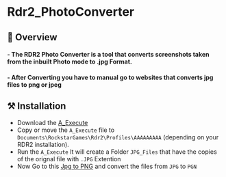 # Rdr2_PhotoConverter

## 💎 Overview

#### - The RDR2 Photo Converter is a tool that converts screenshots taken from the inbuilt Photo mode to .jpg Format.

#### - After Converting you have to manual go to websites that converts jpg files to png or jpeg

## ⚒️ Installation
- Download the [A_Execute](https://github.com/ImNotVarun/Rdr2_Photoconvertor/blob/main/A_Execute.bat)
- Copy or move the `A_Execute` file to `Documents\RockstarGames\Rdr2\Profiles\AAAAAAAAA` (depending on your RDR2 installation).
- Run the `A_Execute` It will create a Folder `JPG_Files` that have the copies of the orignal file with `.JPG` Extention 
- Now Go to this [Jpg to PNG](https://jpg2png.com/) and convert the files from `JPG` to `PGN`

